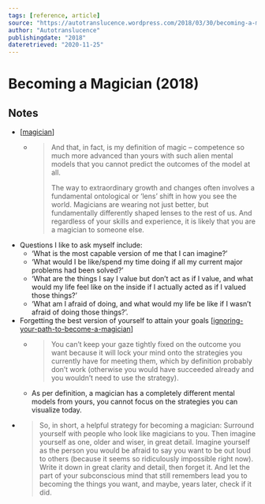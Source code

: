 ```yaml
---
tags: [reference, article]
source: "https://autotranslucence.wordpress.com/2018/03/30/becoming-a-magician/"
author: "Autotranslucence"
publishingdate: "2018"
dateretrieved: "2020-11-25"
---
```


# Becoming a Magician (2018)

## Notes

- [[magician]]
  -  > And that, in fact, is my definition of magic – competence so much more advanced than yours with such alien mental models that you cannot predict the outcomes of the model at all.
     >
     > The way to extraordinary growth and changes often involves a fundamental ontological or ‘lens’ shift in how you see the world. Magicians are wearing not just better, but fundamentally differently shaped lenses to the rest of us. And regardless of your skills and experience, it is likely that you are a magician to someone else.
- Questions I like to ask myself include:
  - ‘What is the most capable version of me that I can imagine?’
  - ‘What would I be like/spend my time doing if all my current major problems had been solved?’
  - ‘What are the things I say I value but don’t act as if I value, and what would my life feel like on the inside if I actually acted as if I valued those things?’
  - ‘What am I afraid of doing, and what would my life be like if I wasn’t afraid of doing those things?’.
- Forgetting the best version of yourself to attain your goals [[ignoring-your-path-to-become-a-magician]]
  - > You can’t keep your gaze tightly fixed on the outcome you want because it will lock your mind onto the strategies you currently have for meeting them, which by definition probably don’t work (otherwise you would have succeeded already and you wouldn’t need to use the strategy).
  - As per definition, a magician has a completely different mental models from yours, you cannot focus on the strategies you can visualize today. 
- > So, in short, a helpful strategy for becoming a magician: Surround yourself with people who look like magicians to you. Then imagine yourself as one, older and wiser, in great detail. Imagine yourself as the person you would be afraid to say you want to be out loud to others (because it seems so ridiculously impossible right now). Write it down in great clarity and detail, then forget it. And let the part of your subconscious mind that still remembers lead you to becoming the things you want, and maybe, years later, check if it did.



[//begin]: # "Autogenerated link references for markdown compatibility"
[magician]: magician "Magician"
[ignoring-your-path-to-become-a-magician]: ignoring-your-path-to-become-a-magician "Ignoring Your Path to Become a Magician"
[//end]: # "Autogenerated link references"